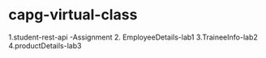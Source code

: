 # capg-virtual-class

1.student-rest-api -Assignment
2. EmployeeDetails-lab1
3.TraineeInfo-lab2
4.productDetails-lab3
